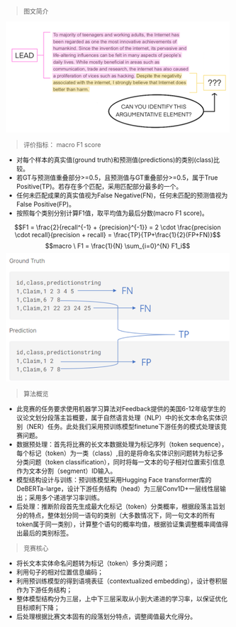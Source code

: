 > 图文简介

![img.png](img.png)

> 评价指标： macro F1 score

- 对每个样本的真实值(ground truth)和预测值(predictions)的类别(class)比较。
- 若GT与预测值重叠部分>=0.5，且预测值与GT重叠部分>=0.5，属于True Positive(TP)。若存在多个匹配，采用匹配部分最多的一个。
- 任何未匹配成果的真实值视为False Negative(FN)，任何未匹配的预测值视为False Positive(FP)。
- 按照每个类别分别计算F1值，取平均值为最后分数(macro F1 score)。

$$F1 = \frac{2}{recall^{-1} + {precision}^{-1}} = 2 \cdot \frac{precision \cdot recall}{precision + recall} = \frac{TP}{TP+\frac{1}{2}(FP+FN)}$$
$$macro \ F1 = \frac{1}{N} \sum_{i=0}^{N} F1_i$$
![img_2.png](img_2.png)

> 算法概览

- 此竞赛的任务要求使用机器学习算法对Feedback提供的美国6-12年级学生的议论文划分段落主旨概要，属于自然语言处理（NLP）中的长文本命名实体识别（NER）任务。此处我们采用预训练模型finetune下游任务的模式处理该竞赛问题。
- 数据预处理：首先将比赛的长文本数据处理为标记序列（token sequence），每个标记（token）为一类（class）,目的是将命名实体识别问题转为标记多分类问题（token classification），同时将每一文本的句子相对位置索引信息作为文本分割（segment）ID输入。
- 模型结构设计与训练：预训练模型采用Hugging Face transformer库的DeBERTa-large，设计下游任务结构（head）为三层Conv1D+一层线性层输出；采用多个递进学习率训练。
- 后处理：推断阶段首先生成最大化标记（token）分类概率，根据段落主旨划分的特点，整体划分同一语句的类别（大多数情况下，同一句文本的所有token属于同一类别），计算整个语句的概率均值，根据验证集调整概率阈值得出最后的类别标签。

>  竞赛核心

- 将长文本实体命名问题转为标记（token）多分类问题；
- 利用句子的相对位置信息编码；
- 利用预训练模型的得到语境表征（contextualized embedding），设计卷积层作为下游任务结构；
- 整体模型结构分为三层，上中下三层采取从小到大递进的学习率，以保证优化目标顺利下降；
- 后处理根据比赛文本固有的段落划分特点，调整阈值最大化得分。
